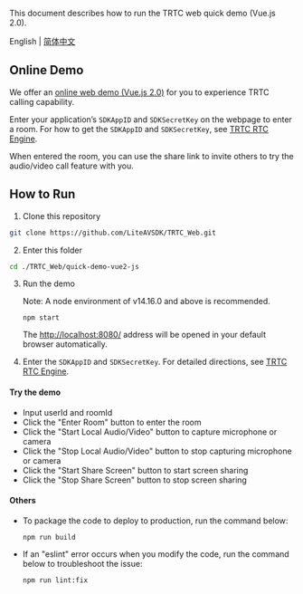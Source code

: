 This document describes how to run the TRTC web quick demo (Vue.js 2.0).

English | [简体中文](./README-zh_CN.md)

## Online Demo

We offer an [online web demo (Vue.js 2.0)](https://web.sdk.qcloud.com/trtc/webrtc/v5/demo/quick-demo-vue2-js/index.html) for you to experience TRTC calling capability.

Enter your application’s `SDKAppID` and `SDKSecretKey` on the webpage to enter a room. For how to get the `SDKAppID` and `SDKSecretKey`, see [TRTC RTC Engine](https://console.trtc.io/engine).

When entered the room, you can use the share link to invite others to try the audio/video call feature with you.

## How to Run

1. Clone this repository

```bash
git clone https://github.com/LiteAVSDK/TRTC_Web.git
```

2. Enter this folder

```bash
cd ./TRTC_Web/quick-demo-vue2-js
```

3. Run the demo

    Note: A node environment of v14.16.0 and above is recommended.

    ```shell
    npm start
    ```

    The [http://localhost:8080/](http://localhost:8080/) address will be opened in your default browser automatically.

4. Enter the `SDKAppID` and `SDKSecretKey`. For detailed directions, see [TRTC RTC Engine](https://console.trtc.io/engine).

#### Try the demo

- Input userId and roomId
- Click the "Enter Room" button to enter the room
- Click the "Start Local Audio/Video" button to capture microphone or camera
- Click the "Stop Local Audio/Video" button to stop capturing microphone or camera
- Click the "Start Share Screen" button to start screen sharing
- Click the "Stop Share Screen" button to stop screen sharing

#### Others

- To package the code to deploy to production, run the command below:

  ```shell
  npm run build
  ```

- If an "eslint" error occurs when you modify the code, run the command below to troubleshoot the issue:

  ```shell
  npm run lint:fix
  ```
